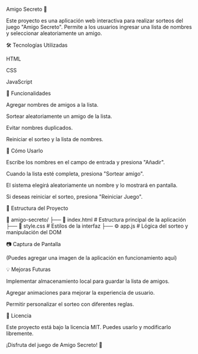Amigo Secreto 🎉

Este proyecto es una aplicación web interactiva para realizar sorteos del juego "Amigo Secreto". Permite a los usuarios ingresar una lista de nombres y seleccionar aleatoriamente un amigo.

🛠 Tecnologías Utilizadas

HTML

CSS

JavaScript

📌 Funcionalidades

Agregar nombres de amigos a la lista.

Sortear aleatoriamente un amigo de la lista.

Evitar nombres duplicados.

Reiniciar el sorteo y la lista de nombres.

🚀 Cómo Usarlo

Escribe los nombres en el campo de entrada y presiona "Añadir".

Cuando la lista esté completa, presiona "Sortear amigo".

El sistema elegirá aleatoriamente un nombre y lo mostrará en pantalla.

Si deseas reiniciar el sorteo, presiona "Reiniciar Juego".

📁 Estructura del Proyecto

📂 amigo-secreto/
├── 📄 index.html  # Estructura principal de la aplicación
├── 🎨 style.css   # Estilos de la interfaz
├── ⚙️ app.js      # Lógica del sorteo y manipulación del DOM

📷 Captura de Pantalla

(Puedes agregar una imagen de la aplicación en funcionamiento aquí)

💡 Mejoras Futuras

Implementar almacenamiento local para guardar la lista de amigos.

Agregar animaciones para mejorar la experiencia de usuario.

Permitir personalizar el sorteo con diferentes reglas.

📄 Licencia

Este proyecto está bajo la licencia MIT. Puedes usarlo y modificarlo libremente.

¡Disfruta del juego de Amigo Secreto! 🎁

